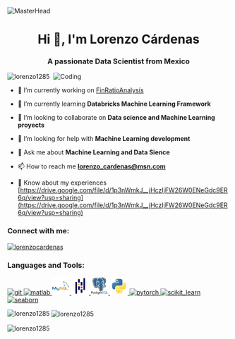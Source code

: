 ![MasterHead](https://storage.googleapis.com/gweb-cloudblog-publish/original_images/DataAnalytics.gif)
<h1 align="center">Hi 👋, I'm Lorenzo Cárdenas</h1>
<h3 align="center">A passionate Data Scientist from Mexico</h3>
<img align="right" alt="Coding" width="400" src="https://miro.medium.com/max/720/0*tBpl-eS41qcfLe1a.gif">
	
<p align="left"> <img src="https://komarev.com/ghpvc/?username=lorenzo1285&label=Profile%20views&color=0e75b6&style=flat" alt="lorenzo1285" /> </p>

- 🔭 I’m currently working on [FinRatioAnalysis](https://pypi.org/project/FinRatioAnalysis/)

- 🌱 I’m currently learning **Databricks Machine Learning Framework**

- 👯 I’m looking to collaborate on **Data science and Machine Learning proyects**

- 🤝 I’m looking for help with **Machine Learning development**

- 💬 Ask me about **Machine Learning and Data Sience**

- 📫 How to reach me **lorenzo_cardenas@msn.com**

- 📄 Know about my experiences [https://drive.google.com/file/d/1p3nWmkJ__jHczIjFW26W0ENeGdc9ER6q/view?usp=sharing](https://drive.google.com/file/d/1p3nWmkJ__jHczIjFW26W0ENeGdc9ER6q/view?usp=sharing)

<h3 align="left">Connect with me:</h3>
<p align="left">
<a href="https://linkedin.com/in/lorenzocardenas" target="blank"><img align="center" src="https://raw.githubusercontent.com/rahuldkjain/github-profile-readme-generator/master/src/images/icons/Social/linked-in-alt.svg" alt="lorenzocardenas" height="30" width="40" /></a>
</p>

<h3 align="left">Languages and Tools:</h3>
<p align="left"> <a href="https://git-scm.com/" target="_blank" rel="noreferrer"> <img src="https://www.vectorlogo.zone/logos/git-scm/git-scm-icon.svg" alt="git" width="40" height="40"/> </a> <a href="https://www.mathworks.com/" target="_blank" rel="noreferrer"> <img src="https://upload.wikimedia.org/wikipedia/commons/2/21/Matlab_Logo.png" alt="matlab" width="40" height="40"/> </a> <a href="https://www.mysql.com/" target="_blank" rel="noreferrer"> <img src="https://raw.githubusercontent.com/devicons/devicon/master/icons/mysql/mysql-original-wordmark.svg" alt="mysql" width="40" height="40"/> </a> <a href="https://pandas.pydata.org/" target="_blank" rel="noreferrer"> <img src="https://raw.githubusercontent.com/devicons/devicon/2ae2a900d2f041da66e950e4d48052658d850630/icons/pandas/pandas-original.svg" alt="pandas" width="40" height="40"/> </a> <a href="https://www.postgresql.org" target="_blank" rel="noreferrer"> <img src="https://raw.githubusercontent.com/devicons/devicon/master/icons/postgresql/postgresql-original-wordmark.svg" alt="postgresql" width="40" height="40"/> </a> <a href="https://www.python.org" target="_blank" rel="noreferrer"> <img src="https://raw.githubusercontent.com/devicons/devicon/master/icons/python/python-original.svg" alt="python" width="40" height="40"/> </a> <a href="https://pytorch.org/" target="_blank" rel="noreferrer"> <img src="https://www.vectorlogo.zone/logos/pytorch/pytorch-icon.svg" alt="pytorch" width="40" height="40"/> </a> <a href="https://scikit-learn.org/" target="_blank" rel="noreferrer"> <img src="https://upload.wikimedia.org/wikipedia/commons/0/05/Scikit_learn_logo_small.svg" alt="scikit_learn" width="40" height="40"/> </a> <a href="https://seaborn.pydata.org/" target="_blank" rel="noreferrer"> <img src="https://seaborn.pydata.org/_images/logo-mark-lightbg.svg" alt="seaborn" width="40" height="40"/> </a> </p>

<p><img align="left" src="https://github-readme-stats.vercel.app/api/top-langs?username=lorenzo1285&show_icons=true&locale=en&layout=compact" alt="lorenzo1285" /></p>

<p>&nbsp;<img align="center" src="https://github-readme-stats.vercel.app/api?username=lorenzo1285&show_icons=true&locale=en" alt="lorenzo1285" /></p>

<p><img align="center" src="https://github-readme-streak-stats.herokuapp.com/?user=lorenzo1285&" alt="lorenzo1285" /></p>
